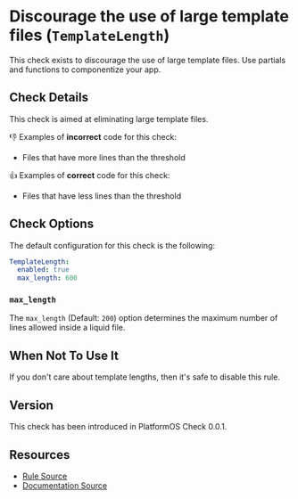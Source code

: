 # Discourage the use of large template files (`TemplateLength`)

This check exists to discourage the use of large template files. Use partials and functions to componentize your app.

## Check Details

This check is aimed at eliminating large template files.

:-1: Examples of **incorrect** code for this check:

- Files that have more lines than the threshold

:+1: Examples of **correct** code for this check:

- Files that have less lines than the threshold

## Check Options

The default configuration for this check is the following:

```yaml
TemplateLength:
  enabled: true
  max_length: 600
```

### `max_length`

The `max_length` (Default: `200`) option determines the maximum number of lines allowed inside a liquid file.

## When Not To Use It

If you don't care about template lengths, then it's safe to disable this rule.

## Version

This check has been introduced in PlatformOS Check 0.0.1.

## Resources

- [Rule Source][codesource]
- [Documentation Source][docsource]

[codesource]: /lib/platformos_check/checks/template_length.rb
[docsource]: /docs/checks/template_length.md

